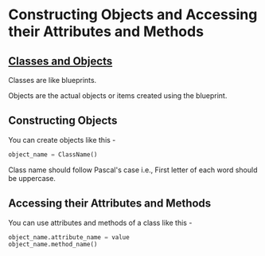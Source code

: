 # Constructing Objects and Accessing their Attributes and Methods

## [Classes and Objects](Python%20Syntax%20Cheat%20Sheet.pdf#page=15)

Classes are like blueprints.

Objects are the actual objects or items created using the blueprint.

## Constructing Objects

You can create objects like this -
```python
object_name = ClassName() 
```

Class name should follow Pascal's case i.e., First letter of each word should be uppercase.

## Accessing their Attributes and Methods

You can use attributes and methods of a class like this -
```python
object_name.attribute_name = value
object_name.method_name()
```